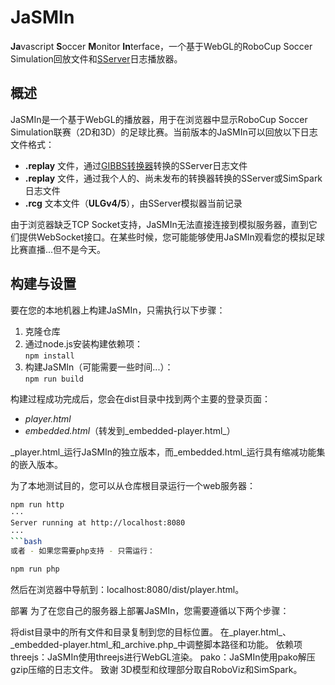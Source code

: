 # JaSMIn

**Ja**vascript **S**occer **M**onitor **In**terface，一个基于WebGL的RoboCup Soccer Simulation回放文件和[SServer](https://github.com/rcsoccersim/rcssserver)日志播放器。

## 概述

JaSMIn是一个基于WebGL的播放器，用于在浏览器中显示RoboCup Soccer Simulation联赛（2D和3D）的足球比赛。当前版本的JaSMIn可以回放以下日志文件格式：

- __.replay__ 文件，通过[GIBBS转换器](https://github.com/OliverObst/GIBBS)转换的SServer日志文件
- __.replay__ 文件，通过我个人的、尚未发布的转换器转换的SServer或SimSpark日志文件
- __.rcg__ 文本文件（__ULGv4/5__），由SServer模拟器当前记录

由于浏览器缺乏TCP Socket支持，JaSMIn无法直接连接到模拟服务器，直到它们提供WebSocket接口。在某些时候，您可能能够使用JaSMIn观看您的模拟足球比赛直播...但不是今天。

## 构建与设置

要在您的本地机器上构建JaSMIn，只需执行以下步骤：

1. 克隆仓库
2. 通过node.js安装构建依赖项：  
   `npm install`
3. 构建JaSMIn（可能需要一些时间...）：  
   `npm run build`

构建过程成功完成后，您会在dist目录中找到两个主要的登录页面：

- _player.html_
- _embedded.html_（转发到_embedded-player.html_）

_player.html_运行JaSMIn的独立版本，而_embedded.html_运行具有缩减功能集的嵌入版本。

为了本地测试目的，您可以从仓库根目录运行一个web服务器：

```bash
npm run http
···
Server running at http://localhost:8080
···
```bash
或者 - 如果您需要php支持 - 只需运行：

npm run php
```
然后在浏览器中导航到：localhost:8080/dist/player.html。

部署
为了在您自己的服务器上部署JaSMIn，您需要遵循以下两个步骤：

将dist目录中的所有文件和目录复制到您的目标位置。
在_player.html_、_embedded-player.html_和_archive.php_中调整脚本路径和功能。
依赖项
threejs：JaSMIn使用threejs进行WebGL渲染。
pako：JaSMIn使用pako解压gzip压缩的日志文件。
致谢
3D模型和纹理部分取自RoboViz和SimSpark。
